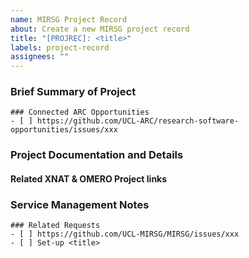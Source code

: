 ```yaml
---
name: MIRSG Project Record
about: Create a new MIRSG project record
title: "[PROJREC]: <title>"
labels: project-record
assignees: ""
---
```


### Brief Summary of Project
<!-- Briefly describe what this project is about. -->
      
```[tasklist]
### Connected ARC Opportunities
- [ ] https://github.com/UCL-ARC/research-software-opportunities/issues/xxx
```
### Project Documentation and Details
<!-- Additional information relevant to the project - linking out where needed-->

#### Related XNAT & OMERO Project links
<!-- Link to related external XNAT and OMERO project links-->

### Service Management Notes
<!-- Update with relevant issues that come up whilst the project is being managed  -->

```[tasklist]
### Related Requests
- [ ] https://github.com/UCL-MIRSG/MIRSG/issues/xxx
- [ ] Set-up <title>
```